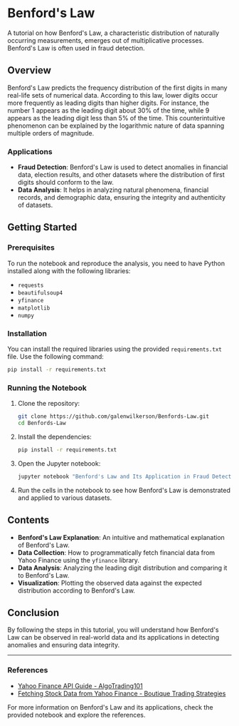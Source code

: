 # Benford's Law

A tutorial on how Benford's Law, a characteristic distribution of naturally occurring measurements, emerges out of multiplicative processes. Benford's Law is often used in fraud detection.

## Overview

Benford's Law predicts the frequency distribution of the first digits in many real-life sets of numerical data. According to this law, lower digits occur more frequently as leading digits than higher digits. For instance, the number 1 appears as the leading digit about 30% of the time, while 9 appears as the leading digit less than 5% of the time. This counterintuitive phenomenon can be explained by the logarithmic nature of data spanning multiple orders of magnitude.

### Applications

- **Fraud Detection**: Benford's Law is used to detect anomalies in financial data, election results, and other datasets where the distribution of first digits should conform to the law.
- **Data Analysis**: It helps in analyzing natural phenomena, financial records, and demographic data, ensuring the integrity and authenticity of datasets.

## Getting Started

### Prerequisites

To run the notebook and reproduce the analysis, you need to have Python installed along with the following libraries:

- `requests`
- `beautifulsoup4`
- `yfinance`
- `matplotlib`
- `numpy`

### Installation

You can install the required libraries using the provided `requirements.txt` file. Use the following command:

```bash
pip install -r requirements.txt
```

### Running the Notebook

1. Clone the repository:

   ```bash
   git clone https://github.com/galenwilkerson/Benfords-Law.git
   cd Benfords-Law
   ```

2. Install the dependencies:

   ```bash
   pip install -r requirements.txt
   ```

3. Open the Jupyter notebook:

   ```bash
   jupyter notebook "Benford's Law and Its Application in Fraud Detection.ipynb"
   ```

4. Run the cells in the notebook to see how Benford's Law is demonstrated and applied to various datasets.

## Contents

- **Benford's Law Explanation**: An intuitive and mathematical explanation of Benford's Law.
- **Data Collection**: How to programmatically fetch financial data from Yahoo Finance using the `yfinance` library.
- **Data Analysis**: Analyzing the leading digit distribution and comparing it to Benford's Law.
- **Visualization**: Plotting the observed data against the expected distribution according to Benford's Law.

## Conclusion

By following the steps in this tutorial, you will understand how Benford's Law can be observed in real-world data and its applications in detecting anomalies and ensuring data integrity.

---

### References

- [Yahoo Finance API Guide - AlgoTrading101](https://algotrading101.com)
- [Fetching Stock Data from Yahoo Finance - Boutique Trading Strategies](https://www.boutiquetradingstrategies.com)

For more information on Benford's Law and its applications, check the provided notebook and explore the references.
